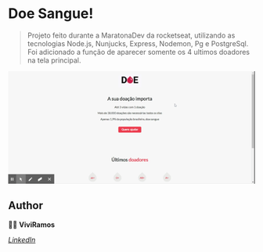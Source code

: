 # Doe Sangue!

>Projeto feito durante a MaratonaDev da rocketseat, utilizando as tecnologias Node.js, Nunjucks, Express, Nodemon, Pg e PostgreSql. Foi adicionado a função de aparecer somente os 4 ultimos doadores na tela principal.

![](does.gif)


## Author 
:woman_technologist: **ViviRamos**

[*LinkedIn*](https://linkedin.com/in/viviane-ramos-luz-346169187)

